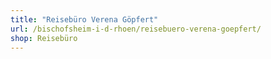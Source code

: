```yaml
---
title: "Reisebüro Verena Göpfert"
url: /bischofsheim-i-d-rhoen/reisebuero-verena-goepfert/
shop: Reisebüro
---
```


